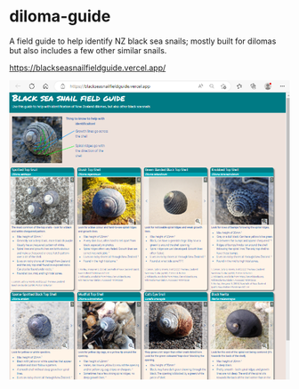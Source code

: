 # diloma-guide

A field guide to help identify NZ black sea snails; mostly built for dilomas but also includes a few other similar snails.

https://blackseasnailfieldguide.vercel.app/

![Example 1](reference/screen-shot1.png?raw=true "Example of front page")
